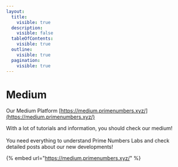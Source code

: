 ```yaml
---
layout:
  title:
    visible: true
  description:
    visible: false
  tableOfContents:
    visible: true
  outline:
    visible: true
  pagination:
    visible: true
---
```


# Medium

Our Medium Platform [https://medium.primenumbers.xyz/](https://medium.primenumbers.xyz/)

With a lot of tutorials and information, you should check our medium!\
\
You need everything to understand Prime Numbers Labs and check detailed posts about our new developments!

{% embed url="https://medium.primenumbers.xyz/" %}
